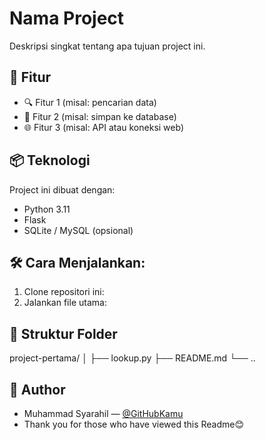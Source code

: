 # Nama Project

Deskripsi singkat tentang apa tujuan project ini.

## 🚀 Fitur

- 🔍 Fitur 1 (misal: pencarian data)
- 💾 Fitur 2 (misal: simpan ke database)
- 🌐 Fitur 3 (misal: API atau koneksi web)

## 📦 Teknologi

Project ini dibuat dengan:
- Python 3.11
- Flask
- SQLite / MySQL (opsional)

## 🛠️ Cara Menjalankan:
1. Clone repositori ini:
2. Jalankan file utama:


## 📂 Struktur Folder
project-pertama/ │ ├── lookup.py ├── README.md └── ..

## 👤 Author
- Muhammad Syarahil — [@GitHubKamu](https://github.com/syarahil852)
- Thank you for those who have viewed this Readme😊


